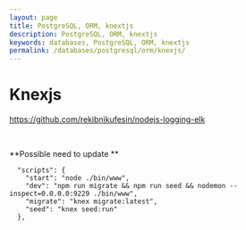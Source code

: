 ```yaml
---
layout: page
title: PostgreSQL, ORM, knextjs
description: PostgreSQL, ORM, knextjs
keywords: databases, PostgreSQL, ORM, knextjs
permalink: /databases/postgresql/orm/knexjs/
---
```


# Knexjs

https://github.com/rekibnikufesin/nodejs-logging-elk

<br/>

**Possible need to update **

```
  "scripts": {
    "start": "node ./bin/www",
    "dev": "npm run migrate && npm run seed && nodemon --inspect=0.0.0.0:9229 ./bin/www",
    "migrate": "knex migrate:latest",
    "seed": "knex seed:run"
  },
```
